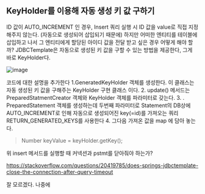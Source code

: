 ## KeyHolder를 이용해 자동 생성 키 값 구하기

ID 값이 AUTO_INCREMENT 인 경우, Insert 쿼리 실행 시 ID 값을 value로 직접 지정해주지 않는다. (자동으로 생성되어 삽입되기 때문에)
하지만 어떠한 엔티티를 테이블에 삽입하고 나서 그 엔티티에게 할당된 아이디 값을 전달 받고 싶은 경우 어떻게 해야 할까?
JDBCTemplate은 자동으로 생성된 키 값을 구할 수 있는 방법을 제공한다, 그게 바로 KeyHolder다.

![image](https://user-images.githubusercontent.com/85658845/175209932-b365aa04-8ab2-42d5-a2ea-b7683cb7bbbc.png)

코드에 대한 설명을 추가한다
1.GeneratedKeyHolder 객체를 생성한다. 이 클래스는 자동 생성된 키 값을 구해주는 KeyHolder 구현 클래스 이다.
2. update() 메서드는 PreparedStatmentCreator 객체와 KeyHolder 객체를 파라미터로 갖는다.
3. . PreparedStatement 객체를 생성하는데 두번째 파라미터로 Statement의 DB상에 AUTO_INCREMENT로 인해 자동으로 생성되어진 key(=id)를 가져오는 쿼리 RETURN_GENERATED_KEYS를 사용한다
4. 그다음 가져온 값을 map 에 담아 놓는다.

> Number keyValue = keyHolder.getKey();

위 insert 메서드를 실행할 때 커넥션과 pstmt를 닫아줘야 하는가?


https://stackoverflow.com/questions/20419785/does-springs-jdbctemplate-close-the-connection-after-query-timeout

잘 모르겠다. 나중에 
